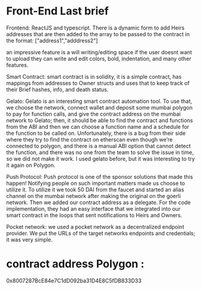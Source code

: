 # Front-End Last brief

Frontend: ReactJS and typescript. There is a dynamic form to add Heirs addresses that are then added to the array to be passed to the contract in the format: ["address1","adddress2"]

an impressive feature is a will writing/editing space if the user doesnt want to upload they can write and edit colors, bold, indentation, and many other features.

Smart Contract: smart contract is in solidity, it is a simple contract, has mappings from addresses to Owner structs and uses that to keep track of their Brief hashes, info, and death status.

Gelato: Gelato is an interesting smart contract automation tool. To use that, we choose the network, connect wallet and deposit some mumbai polygon to pay for function calls, and give the contract address on the mumbai network to Gelato; then, it should be able to find the contract and functions from the ABI and then we can choose a function name and a schedule for the function to be called on. Unfortunately, there is a bug from their side where they try to find the contract on etherscan even though we’re connected to polygon, and there is a manual ABI option that cannot detect the function, and there was no one from the team to solve the issue in time, so we did not make it work. I used gelato before, but it was interesting to try it again on Polygon.

Push Protocol: Push protocol is one of the sponsor solutions that made this happen! Notifying people on such important matters made us choose to utilize it. To utilize it we took 50 DAI from the faucet and started an alias channel on the mumbai network after making the original on the goerli network. Then we added our contract address as a delegate. For the code implementation, they had an easy interface that we integrated into our smart contract in the loops that sent notifications to Heirs and Owners.

Pocket network: we used a pocket network as a decentralized endpoint provider. We put the URLs of the target networks endpoints and credentials; it was very simple.


# contract address Polygon :
0x8007287BcE84e7C1dD092ba31D4E8C5fDB833D33
